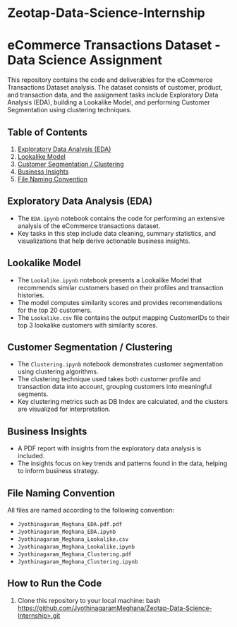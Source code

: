 # Zeotap-Data-Science-Internship
# eCommerce Transactions Dataset - Data Science Assignment

This repository contains the code and deliverables for the eCommerce Transactions Dataset analysis. The dataset consists of customer, product, and transaction data, and the assignment tasks include Exploratory Data Analysis (EDA), building a Lookalike Model, and performing Customer Segmentation using clustering techniques.

## Table of Contents
1. [Exploratory Data Analysis (EDA)](#exploratory-data-analysis-eda)
2. [Lookalike Model](#lookalike-model)
3. [Customer Segmentation / Clustering](#customer-segmentation--clustering)
4. [Business Insights](#business-insights)
5. [File Naming Convention](#file-naming-convention)

## Exploratory Data Analysis (EDA)
- The `EDA.ipynb` notebook contains the code for performing an extensive analysis of the eCommerce transactions dataset.
- Key tasks in this step include data cleaning, summary statistics, and visualizations that help derive actionable business insights.

## Lookalike Model
- The `Lookalike.ipynb` notebook presents a Lookalike Model that recommends similar customers based on their profiles and transaction histories.
- The model computes similarity scores and provides recommendations for the top 20 customers.
- The `Lookalike.csv` file contains the output mapping CustomerIDs to their top 3 lookalike customers with similarity scores.

## Customer Segmentation / Clustering
- The `Clustering.ipynb` notebook demonstrates customer segmentation using clustering algorithms.
- The clustering technique used takes both customer profile and transaction data into account, grouping customers into meaningful segments.
- Key clustering metrics such as DB Index are calculated, and the clusters are visualized for interpretation.

## Business Insights
- A PDF report with insights from the exploratory data analysis is included.
- The insights focus on key trends and patterns found in the data, helping to inform business strategy.

## File Naming Convention
All files are named according to the following convention:
- `Jyothinagaram_Meghana_EDA.pdf.pdf`
- `Jyothinagaram_Meghana_EDA.ipynb`
- `Jyothinagaram_Meghana_Lookalike.csv`
- `Jyothinagaram_Meghana_Lookalike.ipynb`
- `Jyothinagaram_Meghana_Clustering.pdf`
- `Jyothinagaram_Meghana_Clustering.ipynb`

## How to Run the Code
1. Clone this repository to your local machine:
bash
  https://github.com/JyothinagaramMeghana/Zeotap-Data-Science-Internship>.git
   
